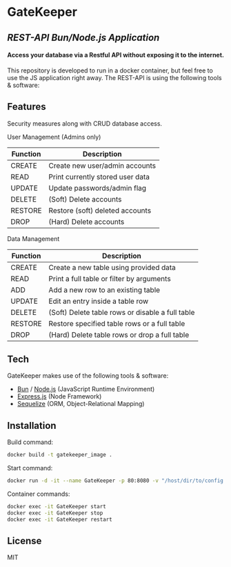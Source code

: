 # GateKeeper
## _REST-API Bun/Node.js Application_
#### Access your database via a Restful API without exposing it to the internet.

This repository is developed to run in a docker container, but feel free to use the JS application right away.
The REST-API is using the following tools & software:


## Features
Security measures along with CRUD database access.


User Management (Admins only)

| Function | Description |
| ------ | ------ |
| CREATE | Create new user/admin accounts |
| READ | Print currently stored user data |
| UPDATE | Update passwords/admin flag |
| DELETE | (Soft) Delete accounts |
| RESTORE | Restore (soft) deleted accounts |
| DROP | (Hard) Delete accounts |


Data Management

| Function | Description |
| ------ | ------ |
| CREATE | Create a new table using provided data |
| READ | Print a full table or filter by arguments |
| ADD | Add a new row to an existing table |
| UPDATE | Edit an entry inside a table row |
| DELETE | (Soft) Delete table rows or disable a full table |
| RESTORE | Restore specified table rows or a full table |
| DROP | (Hard) Delete table rows or drop a full table |


## Tech

GateKeeper makes use of the following tools & software:

- [Bun] / [Node.js] (JavaScript Runtime Environment)
- [Express.js] (Node Framework)
- [Sequelize] (ORM, Object-Relational Mapping)


## Installation

Build command:
```sh
docker build -t gatekeeper_image .
```

Start command:
```sh
docker run -d -it --name GateKeeper -p 80:8080 -v "/host/dir/to/config.ini":"/app/config.ini" gatekeeper_image start
```

Container commands:
```sh
docker exec -it GateKeeper start
docker exec -it GateKeeper stop
docker exec -it GateKeeper restart
```


## License

MIT


[//]: #
   [bun]: <https://bun.sh>
   [node.js]: <http://nodejs.org>
   [express.js]: <http://expressjs.com>
   [sequelize]: <http://sequelize.org>
